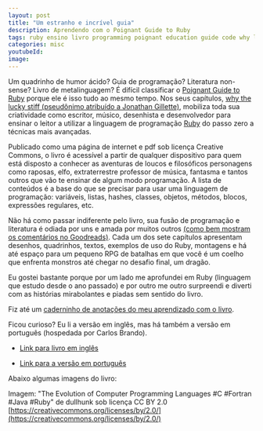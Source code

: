 ```yaml
---
layout: post
title: "Um estranho e incrível guia"
description: Aprendendo com o Poignant Guide to Ruby
tags: ruby ensino livro programming poignant education guide code why lucky  stiff rubyonrails rails
categories: misc
youtubeId:
image: 
---
```


Um quadrinho de humor ácido? Guia de programação? Literatura non-sense? Livro de metalinguagem? É difícil classificar o [Poignant Guide to Ruby](http://poignant.guide/book/) porque ele é isso tudo ao mesmo tempo. Nos seus capítulos, [why the lucky stiff (pseudônimo atribuído a Jonathan Gillette)](https://en.wikipedia.org/wiki/Why_the_lucky_stiff), mobiliza toda sua criatividade como escritor, músico, desenhista e desenvolvedor para ensinar o leitor a utilizar a linguagem de programação [Ruby](https://www.ruby-lang.org/pt/) do passo zero a técnicas mais avançadas. 

Publicado como uma página de internet e pdf sob licença Creative Commons, o livro é acessível a partir de qualquer dispositivo para quem está disposto a conhecer as aventuras de loucos e filosóficos personagens como raposas, elfo, extraterrestre professor de música, fantasma e tantos outros que vão te ensinar de algum modo programação. A lista de conteúdos é a base do que se precisar para usar uma linguagem de programação: variáveis, listas, hashes, classes, objetos, métodos, blocos, expressões regulares, etc.

Não há como passar indiferente pelo livro, sua fusão de programação e literatura é odiada por uns e amada por muitos outros [(como bem mostram os comentários no Goodreads)](https://www.goodreads.com/book/show/463882.Why_s_Poignant_Guide_to_Ruby). Cada um dos sete capítulos apresentam desenhos, quadrinhos, textos, exemplos de uso do Ruby, montagens e há até espaço para um pequeno RPG de batalhas em que você é um coelho que enfrenta monstros até chegar no desafio final, um dragão.

Eu gostei bastante porque por um lado me aprofundei em Ruby (linguagem que estudo desde o ano passado) e por outro me outro surpreendi e diverti com as histórias mirabolantes e piadas sem sentido do livro.

Fiz até um [caderninho de anotações do meu aprendizado com o livro]().

Ficou curioso? Eu li a versão em inglês, mas há também a versão em português (hospedada por Carlos Brando).

- [Link para livro em inglês](http://poignant.guide/book/chapter-1.html)

- [Link para a versão em português](http://why.carlosbrando.com/chapter-1.html)

Abaixo algumas imagens do livro:

Imagem: "The Evolution of Computer Programming Languages #C #Fortran #Java #Ruby" de dullhunk sob licença CC BY 2.0 [https://creativecommons.org/licenses/by/2.0/](https://creativecommons.org/licenses/by/2.0/) 
